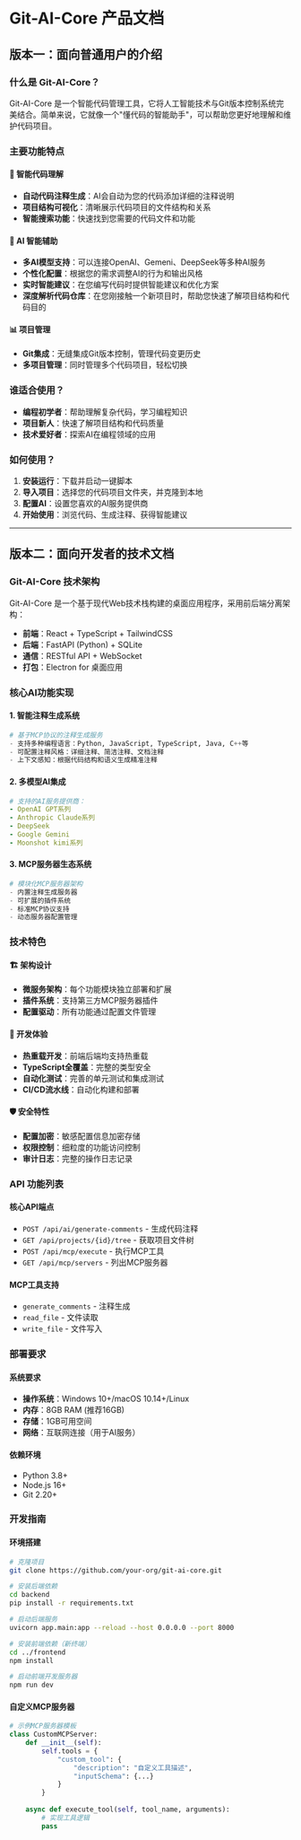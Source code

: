 # Git-AI-Core 产品文档

## 版本一：面向普通用户的介绍

### 什么是 Git-AI-Core？

Git-AI-Core 是一个智能代码管理工具，它将人工智能技术与Git版本控制系统完美结合。简单来说，它就像一个"懂代码的智能助手"，可以帮助您更好地理解和维护代码项目。

### 主要功能特点

#### 🚀 智能代码理解
- **自动代码注释生成**：AI会自动为您的代码添加详细的注释说明
- **项目结构可视化**：清晰展示代码项目的文件结构和关系
- **智能搜索功能**：快速找到您需要的代码文件和功能

#### 🤖 AI 智能辅助
- **多AI模型支持**：可以连接OpenAI、Gemeni、DeepSeek等多种AI服务
- **个性化配置**：根据您的需求调整AI的行为和输出风格
- **实时智能建议**：在您编写代码时提供智能建议和优化方案
- **深度解析代码仓库**：在您刚接触一个新项目时，帮助您快速了解项目结构和代码目的


#### 📊 项目管理
- **Git集成**：无缝集成Git版本控制，管理代码变更历史
- **多项目管理**：同时管理多个代码项目，轻松切换

### 谁适合使用？

- **编程初学者**：帮助理解复杂代码，学习编程知识
- **项目新人**：快速了解项目结构和代码质量
- **技术爱好者**：探索AI在编程领域的应用

### 如何使用？

1. **安装运行**：下载并启动一键脚本
2. **导入项目**：选择您的代码项目文件夹，并克隆到本地
3. **配置AI**：设置您喜欢的AI服务提供商
4. **开始使用**：浏览代码、生成注释、获得智能建议

---

## 版本二：面向开发者的技术文档

### Git-AI-Core 技术架构

Git-AI-Core 是一个基于现代Web技术栈构建的桌面应用程序，采用前后端分离架构：

- **前端**：React + TypeScript + TailwindCSS
- **后端**：FastAPI (Python) + SQLite
- **通信**：RESTful API + WebSocket
- **打包**：Electron for 桌面应用

### 核心AI功能实现

#### 1. 智能注释生成系统
```python
# 基于MCP协议的注释生成服务
- 支持多种编程语言：Python, JavaScript, TypeScript, Java, C++等
- 可配置注释风格：详细注释、简洁注释、文档注释
- 上下文感知：根据代码结构和语义生成精准注释
```

#### 2. 多模型AI集成
```yaml
# 支持的AI服务提供商：
- OpenAI GPT系列
- Anthropic Claude系列
- DeepSeek
- Google Gemini
- Moonshot kimi系列
```

#### 3. MCP服务器生态系统
```python
# 模块化MCP服务器架构
- 内置注释生成服务器
- 可扩展的插件系统
- 标准MCP协议支持
- 动态服务器配置管理
```

### 技术特色

#### 🏗️ 架构设计
- **微服务架构**：每个功能模块独立部署和扩展
- **插件系统**：支持第三方MCP服务器插件
- **配置驱动**：所有功能通过配置文件管理

#### 🔧 开发体验
- **热重载开发**：前端后端均支持热重载
- **TypeScript全覆盖**：完整的类型安全
- **自动化测试**：完善的单元测试和集成测试
- **CI/CD流水线**：自动化构建和部署

#### 🛡️ 安全特性
- **配置加密**：敏感配置信息加密存储
- **权限控制**：细粒度的功能访问控制
- **审计日志**：完整的操作日志记录

### API 功能列表

#### 核心API端点
- `POST /api/ai/generate-comments` - 生成代码注释
- `GET /api/projects/{id}/tree` - 获取项目文件树
- `POST /api/mcp/execute` - 执行MCP工具
- `GET /api/mcp/servers` - 列出MCP服务器

#### MCP工具支持
- `generate_comments` - 注释生成
- `read_file` - 文件读取
- `write_file` - 文件写入

### 部署要求

#### 系统要求
- **操作系统**：Windows 10+/macOS 10.14+/Linux
- **内存**：8GB RAM (推荐16GB)
- **存储**：1GB可用空间
- **网络**：互联网连接（用于AI服务）

#### 依赖环境
- Python 3.8+
- Node.js 16+
- Git 2.20+

### 开发指南

#### 环境搭建
```bash
# 克隆项目
git clone https://github.com/your-org/git-ai-core.git

# 安装后端依赖
cd backend
pip install -r requirements.txt

# 启动后端服务
uvicorn app.main:app --reload --host 0.0.0.0 --port 8000

# 安装前端依赖（新终端）
cd ../frontend
npm install

# 启动前端开发服务器
npm run dev
```

#### 自定义MCP服务器
```python
# 示例MCP服务器模板
class CustomMCPServer:
    def __init__(self):
        self.tools = {
            "custom_tool": {
                "description": "自定义工具描述",
                "inputSchema": {...}
            }
        }
    
    async def execute_tool(self, tool_name, arguments):
        # 实现工具逻辑
        pass
```
